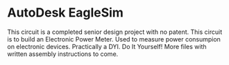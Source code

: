 # AutoDesk EagleSim
This circuit is a completed senior design project with no patent.
This circuit is to build an Electronic Power Meter. Used to measure power consumpion on electronic devices. Practically a DYI. Do It Yourself! More files with written assembly instructions to come.

